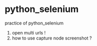 # python_selenium
practice of python_selenium
1. open multi urls !
2. how to use capture node screenshot ?
